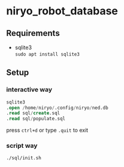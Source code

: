# niryo_robot_database

## Requirements

* sqlite3  
  `sudo apt install sqlite3`
  
## Setup
### interactive way

```sql
sqlite3
.open /home/niryo/.config/niryo/ned.db
.read sql/create.sql
.read sql/populate.sql
```
press `ctrl+d` or type `.quit` to exit
### script way
```bash
./sql/init.sh
```